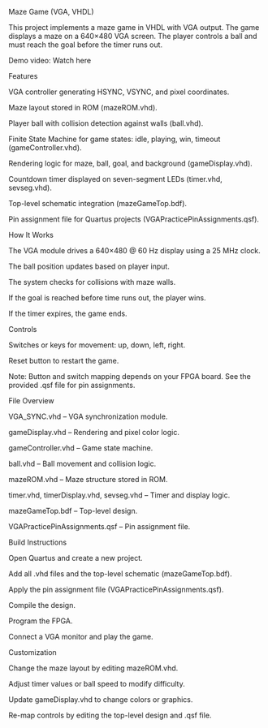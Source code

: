 Maze Game (VGA, VHDL)

This project implements a maze game in VHDL with VGA output. The game displays a maze on a 640×480 VGA screen. The player controls a ball and must reach the goal before the timer runs out.

Demo video: Watch here

Features

VGA controller generating HSYNC, VSYNC, and pixel coordinates.

Maze layout stored in ROM (mazeROM.vhd).

Player ball with collision detection against walls (ball.vhd).

Finite State Machine for game states: idle, playing, win, timeout (gameController.vhd).

Rendering logic for maze, ball, goal, and background (gameDisplay.vhd).

Countdown timer displayed on seven-segment LEDs (timer.vhd, sevseg.vhd).

Top-level schematic integration (mazeGameTop.bdf).

Pin assignment file for Quartus projects (VGAPracticePinAssignments.qsf).

How It Works

The VGA module drives a 640×480 @ 60 Hz display using a 25 MHz clock.

The ball position updates based on player input.

The system checks for collisions with maze walls.

If the goal is reached before time runs out, the player wins.

If the timer expires, the game ends.

Controls

Switches or keys for movement: up, down, left, right.

Reset button to restart the game.

Note: Button and switch mapping depends on your FPGA board. See the provided .qsf file for pin assignments.

File Overview

VGA_SYNC.vhd – VGA synchronization module.

gameDisplay.vhd – Rendering and pixel color logic.

gameController.vhd – Game state machine.

ball.vhd – Ball movement and collision logic.

mazeROM.vhd – Maze structure stored in ROM.

timer.vhd, timerDisplay.vhd, sevseg.vhd – Timer and display logic.

mazeGameTop.bdf – Top-level design.

VGAPracticePinAssignments.qsf – Pin assignment file.

Build Instructions

Open Quartus and create a new project.

Add all .vhd files and the top-level schematic (mazeGameTop.bdf).

Apply the pin assignment file (VGAPracticePinAssignments.qsf).

Compile the design.

Program the FPGA.

Connect a VGA monitor and play the game.

Customization

Change the maze layout by editing mazeROM.vhd.

Adjust timer values or ball speed to modify difficulty.

Update gameDisplay.vhd to change colors or graphics.

Re-map controls by editing the top-level design and .qsf file.
